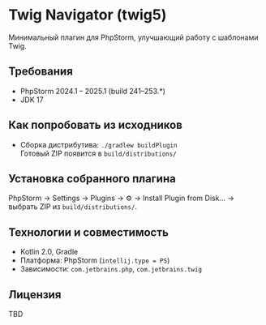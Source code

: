 # Twig Navigator (twig5)

Минимальный плагин для PhpStorm, улучшающий работу с шаблонами Twig.

## Требования
- PhpStorm 2024.1 – 2025.1 (build 241–253.*)
- JDK 17

## Как попробовать из исходников
- Сборка дистрибутива: `./gradlew buildPlugin`  
  Готовый ZIP появится в `build/distributions/`

## Установка собранного плагина
PhpStorm → Settings → Plugins → ⚙ → Install Plugin from Disk… → выбрать ZIP из `build/distributions/`.

## Технологии и совместимость
- Kotlin 2.0, Gradle
- Платформа: PhpStorm (`intellij.type = PS`)
- Зависимости: `com.jetbrains.php`, `com.jetbrains.twig`

## Лицензия
TBD